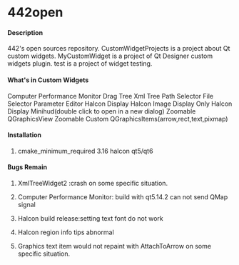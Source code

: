 # 442open

#### Description
442's open sources repository.
CustomWidgetProjects is a project about Qt custom widgets.
MyCustomWidget is a project of Qt Designer custom widgets plugin.
test is a project of widget testing. 

#### What's in Custom Widgets

Computer Performance Monitor
Drag Tree
Xml Tree
Path Selector
File Selector
Parameter Editor
Halcon Display
Halcon Image Display Only
Halcon Display Minihud(double click to open in a new dialog)
Zoomable QGraphicsView
Zoomable Custom QGraphicsItems(arrow,rect,text,pixmap)


#### Installation

1.  cmake_minimum_required 3.16 halcon qt5/qt6

#### Bugs Remain

1.  XmlTreeWidget2 :crash on some specific situation.
2.  Computer Performance Monitor: build with qt5.14.2 can not send QMap signal
3.  Halcon build release:setting text font do not work

4.  Halcon region info tips abnormal

5.  Graphics text item would not repaint with AttachToArrow on some specific situation.
